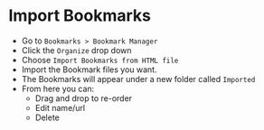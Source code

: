 Import Bookmarks
===========

- Go to `Bookmarks > Bookmark Manager`
- Click the `Organize` drop down
- Choose `Import Bookmarks from HTML file`
- Import the Bookmark files you want.
- The Bookmarks will appear under a new folder called `Imported`
- From here you can:
    - Drag and drop to re-order
    - Edit name/url
    - Delete